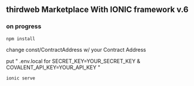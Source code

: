 ## thirdweb Marketplace With IONIC framework v.6 

### on progress

```
npm install
```
change const/ContractAddress w/ your Contract Address

put " .env.local for SECRET_KEY=YOUR_SECRET_KEY & COVALENT_API_KEY=YOUR_API_KEY "


```
ionic serve
```

